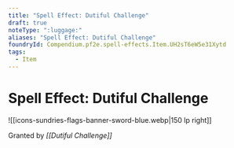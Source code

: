 ```yaml
---
title: "Spell Effect: Dutiful Challenge"
draft: true
noteType: ":luggage:"
aliases: "Spell Effect: Dutiful Challenge"
foundryId: Compendium.pf2e.spell-effects.Item.UH2sT6eW5e31Xytd
tags:
  - Item
---
```


# Spell Effect: Dutiful Challenge
![[icons-sundries-flags-banner-sword-blue.webp|150 lp right]]

Granted by _[[Dutiful Challenge]]_

